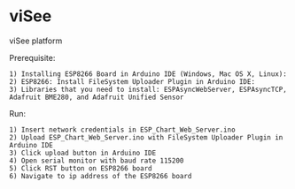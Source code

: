 # viSee
viSee platform

Prerequisite:

    1) Installing ESP8266 Board in Arduino IDE (Windows, Mac OS X, Linux): 
    2) ESP8266: Install FileSystem Uploader Plugin in Arduino IDE: 
    3) Libraries that you need to install: ESPAsyncWebServer, ESPAsyncTCP, Adafruit BME280, and Adafruit Unified Sensor
Run:
 
    1) Insert network credentials in ESP_Chart_Web_Server.ino   
    2) Upload ESP_Chart_Web_Server.ino with FileSystem Uploader Plugin in  Arduino IDE   
    3) Click upload button in Arduino IDE     
    4) Open serial monitor with baud rate 115200  
    5) Click RST button on ESP8266 board    
    6) Navigate to ip address of the ESP8266 board     

    